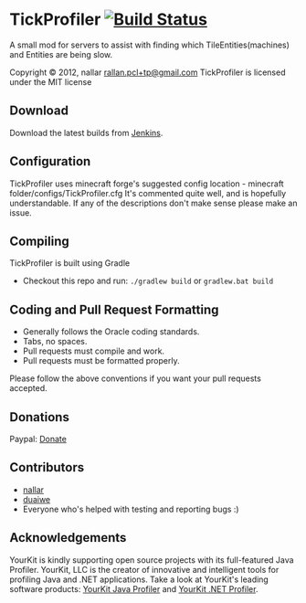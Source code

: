 TickProfiler [![Build Status](https://nallar.me/buildservice/job/TickProfiler/branch/1.11.2/badge/icon)](https://nallar.me/buildservice/job/TickProfiler/)
==========
A small mod for servers to assist with finding which TileEntities(machines) and Entities are being slow.

Copyright &copy; 2012, nallar <rallan.pcl+tp@gmail.com>
TickProfiler is licensed under the MIT license

Download
-----
Download the latest builds from [Jenkins].

Configuration
-----
TickProfiler uses minecraft forge's suggested config location - minecraft folder/configs/TickProfiler.cfg
It's commented quite well, and is hopefully understandable. If any of the descriptions don't make sense please make an issue.

Compiling
---------
TickProfiler is built using Gradle

* Checkout this repo and run: `./gradlew build` or `gradlew.bat build`

Coding and Pull Request Formatting
----------------------------------
* Generally follows the Oracle coding standards.
* Tabs, no spaces.
* Pull requests must compile and work.
* Pull requests must be formatted properly.

Please follow the above conventions if you want your pull requests accepted.

Donations
----------------------------------

Paypal: [Donate](https://www.paypal.com/cgi-bin/webscr?cmd=_s-xclick&hosted_button_id=PTWH8MH8Y4WH8)

Contributors
----------------------------------

* [nallar](https://github.com/nallar/ "Ross Allan")
* [duaiwe](https://github.com/duaiwe "Jonathan Borzilleri")
* Everyone who's helped with testing and reporting bugs :)

Acknowledgements
----------------------------------

YourKit is kindly supporting open source projects with its full-featured Java Profiler. YourKit, LLC is the creator of innovative and intelligent tools for profiling Java and .NET applications. Take a look at YourKit's leading software products: [YourKit Java Profiler](http://www.yourkit.com/java/profiler/index.jsp) and [YourKit .NET Profiler](http://www.yourkit.com/.net/profiler/index.jsp).

[License]: http://nallar.me/licenses/n-open-license-v1.txt
[Jenkins]: http://nallar.me/buildservice
